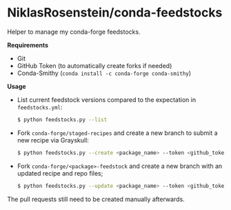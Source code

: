 # NiklasRosenstein/conda-feedstocks

Helper to manage my conda-forge feedstocks.

__Requirements__

* Git
* GitHub Token (to automatically create forks if needed)
* Conda-Smithy (`conda install -c conda-forge conda-smithy`)

__Usage__

* List current feedstock versions compared to the expectation in `feedstocks.yml`:

    ```sh
    $ python feedstocks.py --list
    ```

* Fork `conda-forge/staged-recipes` and create a new branch to submit a new recipe via Grayskull:

    ```sh
    $ python feedstocks.py --create <package_name> --token <github_token>
    ```

* Fork `conda-forge/<package>-feedstock` and create a new branch with an updated recipe and repo files;

    ```sh
    $ python feedstocks.py --update <package_name> --token <github_token>
    ```

The pull requests still need to be created manually afterwards.
